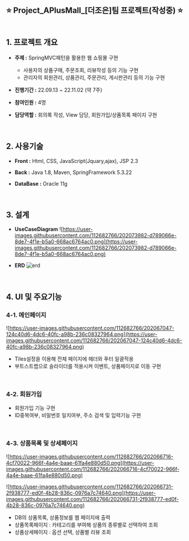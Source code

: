 ## ⭐ Project_APlusMall_[더조은]팀 프로젝트(작성중) ⭐ <br><br><br> 1. 프로젝트 개요

- **주제 :** SpringMVC패턴을 활용한 웹 쇼핑몰 구현

  - 사용자의 상품구매, 주문조회, 리뷰작성 등의 기능 구현
  - 관리자의 회원관리, 상품관리, 주문관리, 게시판관리 등의 기능 구현

- **진행기간 :** 22.09.13 ~ 22.11.02 (약 7주)

- **참여인원 :** 4명

- **담당역할 :** 회의록 작성, View 담당, 회원가입/상품목록 페이지 구현

<br>

## 2. 사용기술

- **Front :** Html, CSS, JavaScript(Jquary,ajax), JSP 2.3

- **Back :** Java 1.8, Maven, SpringFramework 5.3.22

- **DataBase :** Oracle 11g

<br>

## 3. 설계

- **UseCaseDiagram**
![https://user-images.githubusercontent.com/112682766/202073982-d789066e-8de7-4f1e-b5a0-668ac6764ac0.png](https://user-images.githubusercontent.com/112682766/202073982-d789066e-8de7-4f1e-b5a0-668ac6764ac0.png)

- **ERD**
![erd](https://user-images.githubusercontent.com/112682766/204685853-c14204eb-72c8-434f-9de2-8f79a9048d2d.png)

<br>

## 4. UI 및 주요기능

### 4-1. 메인페이지

![https://user-images.githubusercontent.com/112682766/202067047-124c40d6-4dc6-40fc-a98b-236c08327964.png](https://user-images.githubusercontent.com/112682766/202067047-124c40d6-4dc6-40fc-a98b-236c08327964.png)

- Tiles설정을 이용해 전체 페이지에 헤더와 푸터 일괄적용
- 부트스트랩으로 슬라이더를 적용시켜 이벤트, 상품페이지로 이동 구현

<br>

### 4-2. 회원가입

- 회원가입 기능 구현
- ID중복여부, 비밀번호 일치여부, 주소 검색 및 입력기능 구현

<br>

### 4-3. 상품목록 및 상세페이지

![https://user-images.githubusercontent.com/112682766/202066716-4cf70022-966f-4a4e-baae-61fa4e880d50.png](https://user-images.githubusercontent.com/112682766/202066716-4cf70022-966f-4a4e-baae-61fa4e880d50.png)

![https://user-images.githubusercontent.com/112682766/202066731-2f938777-ed0f-4b28-836c-0976a7c74640.png](https://user-images.githubusercontent.com/112682766/202066731-2f938777-ed0f-4b28-836c-0976a7c74640.png)

- DB의 상품목록, 상품정보를 웹 페이지에 출력
- 상품목록페이지 : 카테고리를 부여해 상품의 종류별로 선택하여 조회
- 상품상세페이지 : 옵션 선택, 상품별 리뷰 조회
